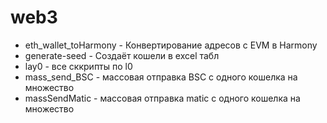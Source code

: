 # web3
- eth_wallet_toHarmony - Конвертирование адресов с EVM в Harmony
- generate-seed - Создаёт кошели в excel табл
- lay0 - все сккрипты по l0
- mass_send_BSC - массовая отправка BSC с одного кошелка на множество
- massSendMatic - массовая отправка matic с одного кошелка на множество

